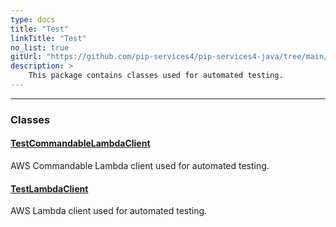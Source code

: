 ```yaml
---
type: docs
title: "Test"
linkTitle: "Test"
no_list: true
gitUrl: "https://github.com/pip-services4/pip-services4-java/tree/main/pip-services4-aws-java"
description: >
    This package contains classes used for automated testing.
---
```

---

<div class="module-body"> 


### Classes

#### [TestCommandableLambdaClient](test_commandable_lambda_client)
AWS Commandable Lambda client used for automated testing.


#### [TestLambdaClient](test_lambda_client)
AWS Lambda client used for automated testing.


</div>
